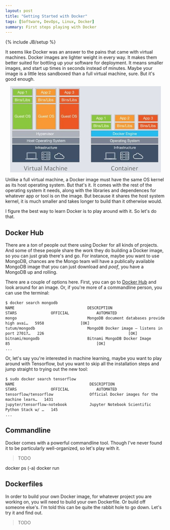 ```yaml
---
layout: post
title: "Getting Started with Docker"
tags: [Software, DevOps, Linux, Docker]
summary: First steps playing with Docker
---
```

{% include JB/setup %}

It seems like Docker was an answer to the pains that came with virtual machines. Docker images are lighter weight in every way. It makes them better suited for bottling up your software for deployment. It means smaller images, and start up times in seconds instead of minutes. Maybe your image is a little less sandboxed than a full virtual machine, sure. But it's good enough.

<img alt="Docker vs VMs" src="/assets/images/software/docker_vs_vm.jpg" style="display: block;margin: 0 auto;"/>

Unlike a full virtual machine, a Docker image must have the same OS kernel as its host operating system. But that's it. It comes with the rest of the operating system it needs, along with the libraries and dependences for whatever app or tool is on the image. But because it shares the host system kernel, it is much smaller and takes longer to build than it otherwise would.

I figure the best way to learn Docker is to play around with it. So let's do that.


## Docker Hub

There are a *ton* of people out there using Docker for all kinds of projects. And some of these people share the work they do building a Docker image, so you can just grab there's and go. For instance, maybe you want to use MongoDB, chances are the Mongo team will have a publically available MongoDB image that you can just download and *poof*, you have a MongoDB up and rolling.

There are a couple of options here. First, you can go to [Docker Hub](https://hub.docker.com/) and look around for an image. Or, if you're more of a commandline person, you can use the terminal:

```shell
$ docker search mongodb
NAME                                DESCRIPTION                                     STARS               OFFICIAL            AUTOMATED
mongo                               MongoDB document databases provide high avai…   5958                [OK]                
tutum/mongodb                       MongoDB Docker image – listens in port 27017…   226                                     [OK]
bitnami/mongodb                     Bitnami MongoDB Docker Image                    85                                      [OK]
...
```

Or, let's say you're interested in machine learning, maybe you want to play around with Tensorflow, but you want to skip all the installation steps and jump straight to trying out the new tool:

```shell
$ sudo docker search tensorflow
NAME                                 DESCRIPTION                                     STARS               OFFICIAL            AUTOMATED
tensorflow/tensorflow                Official Docker images for the machine learn…   1431                                    
jupyter/tensorflow-notebook          Jupyter Notebook Scientific Python Stack w/ …   145                                     
...
```


## Commandline

Docker comes with a powerful commandline tool. Though I've never found it to be particularly well-organized, so let's play with it.

> TODO

docker ps (-a)
docker run


## Dockerfiles

In order to build your own Docker image, for whatever project you are working on, you will need to build your own Dockerfile. Or build off someone else's. I'm told this can be quite the rabbit hole to go down. Let's try it and find out.

> TODO
